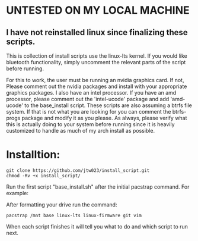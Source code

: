 # UNTESTED ON MY LOCAL MACHINE
## I have not reinstalled linux since finalizing these scripts.

This is collection of install scripts use the linux-lts kernel. If you would like bluetooth functionality, simply uncomment the relevant parts of the script before running.

For this to work, the user must be running an nvidia graphics card. If not, Please comment out the nvidia packages and install with your appropriate graphics packages. I also have an intel processor. If you have an amd processor, please comment out the 'intel-ucode' package and add 'amd-ucode' to the base_install script. These scripts are also assuming a btrfs file system. If that is not what you are looking for you can comment the btrfs-progs package and modify it as you please. As always, please verify what this is actually doing to your system before running since it is heavily customized to handle as much of my arch install as possible. 

# Installtion:
~~~
git clone https://github.com/jtw023/install_script.git
chmod -Rv +x install_script/
~~~

Run the first script "base_install.sh" after the initial pacstrap command. For example:

After formatting your drive run the command:

~~~
pacstrap /mnt base linux-lts linux-firmware git vim
~~~

When each script finishes it will tell you what to do and which script to run next.  
